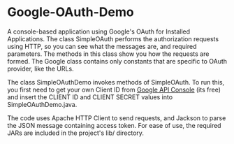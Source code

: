Google-OAuth-Demo
=================

A console-based application using Google's OAuth for Installed Applications.
The class SimpleOAuth performs the authorization requests using HTTP, so you can see what the messages are, and required parameters.  The methods in this class show you how the requests are formed.  The Google class contains only constants that are specific to OAuth provider, like the URLs.

The class SimpleOAuthDemo invokes methods of SimpleOAuth.  To run this, you first need to get your own Client ID from <a href="https://code.google.com/apis/console">Google API Console</a> (its free) and insert the CLIENT ID and CLIENT SECRET values into SimpleOAuthDemo.java.

The code uses Apache HTTP Client to send requests, and Jackson to parse the JSON message containing access token.
For ease of use, the required JARs are included in the project's lib/ directory.
